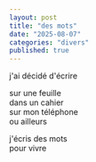 ```yaml
---
layout: post
title: "des mots"
date: "2025-08-07"
categories: "divers"
published: true
---
```


j'ai décidé d'écrire  

sur une feuille  
dans un cahier  
sur mon téléphone  
ou ailleurs  

j'écris des mots  
pour vivre  
